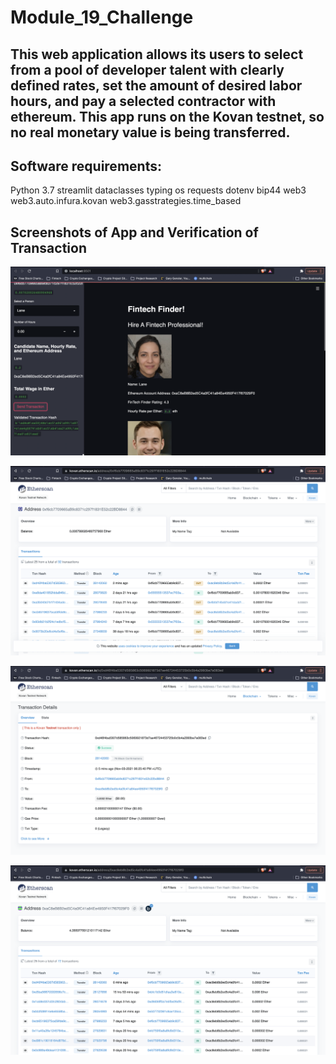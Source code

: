 # Module_19_Challenge

## This web application allows its users to select from a pool of developer talent with clearly defined rates, set the amount of desired labor hours, and pay a selected contractor with ethereum. This app runs on the Kovan testnet, so no real monetary value is being transferred. 

## Software requirements:
Python 3.7
streamlit
dataclasses
typing
os
requests
dotenv
bip44
web3
web3.auto.infura.kovan
web3.gasstrategies.time_based

## Screenshots of App and Verification of Transaction 

![alt_text](https://github.com/rhurst11/Module_19_Challenge/blob/main/Screenshots/Chg19_App_Valid_Pic.png)

![alt_text](https://github.com/rhurst11/Module_19_Challenge/blob/main/Screenshots/Chg19_EthScan_Valid_Pic.png)

![alt_text](https://github.com/rhurst11/Module_19_Challenge/blob/main/Screenshots/Chg19_TXN_Hash_Valid_Pic.png)

![alt_text](https://github.com/rhurst11/Module_19_Challenge/blob/main/Screenshots/Chg19_TO_Valid_Pic.png)